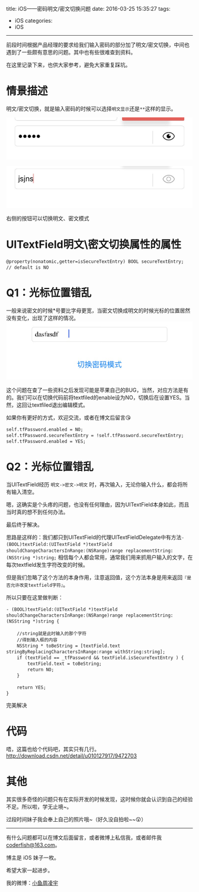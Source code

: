 title: iOS——密码明文/密文切换问题
date: 2016-03-25 15:35:27
tags:
  - iOS
categories:
  - iOS
---
前段时间根据产品经理的要求给我们输入密码的部分加了明文/密文切换，中间也遇到了一些颇有意思的问题。其中也有些很难查到资料。

在这里记录下来，也供大家参考，避免大家重复踩坑。

# 情景描述
明文/密文切换，就是输入密码的时候可以选择`明文显示`还是`**`这样的显示。

![](https://raw.githubusercontent.com/summertian4/Images/master/blog/blog_iOS%E2%80%94%E2%80%94%E5%AF%86%E7%A0%81%E6%98%8E%E6%96%87%3A%E5%AF%86%E6%96%87%E5%88%87%E6%8D%A2%E9%97%AE%E9%A2%98-01.jpg)

![](https://raw.githubusercontent.com/summertian4/Images/master/blog/blog_iOS%E2%80%94%E2%80%94%E5%AF%86%E7%A0%81%E6%98%8E%E6%96%87%3A%E5%AF%86%E6%96%87%E5%88%87%E6%8D%A2%E9%97%AE%E9%A2%98-02.jpg)

右侧的按钮可以切换明文、密文模式

<!--more-->

# UITextField明文\密文切换属性的属性

```objc
@property(nonatomic,getter=isSecureTextEntry) BOOL secureTextEntry;       // default is NO
```

# Q1：光标位置错乱
一般来说密文的时候*号要比字母更宽，当密文切换成明文的时候光标的位置居然没有变化，出现了这样的情况。
![嗯 没有用我们自己的app了，写了个demo，样式很简约](https://raw.githubusercontent.com/summertian4/Images/master/blog/blog_iOS%E2%80%94%E2%80%94%E5%AF%86%E7%A0%81%E6%98%8E%E6%96%87%3A%E5%AF%86%E6%96%87%E5%88%87%E6%8D%A2%E9%97%AE%E9%A2%98-03.png)

这个问题在查了一些资料之后发现可能是苹果自己的BUG，当然，对应方法是有的。我们可以在切换代码前将textfiled的enable设为NO，切换后在设置YES。当然，这回让textfiled退出编辑模式。

如果你有更好的方式，欢迎交流，或者在博文后留言😘
```objc
self.tfPassword.enabled = NO;
self.tfPassword.secureTextEntry = !self.tfPassword.secureTextEntry;
self.tfPassword.enabled = YES;
```

# Q2：光标位置错乱
当UITextField经历 `明文->密文->明文` 时，再次输入，无论你输入什么，都会将所有输入清空。

嗯，这确实是个头疼的问题，也没有任何理由，因为UITextField本身如此，而且当时真的想不到任何办法。

最后终于解决。

思路是这样的：我们都只到UITextField的代理UITextFieldDelegate中有方法`- (BOOL)textField:(UITextField *)textField shouldChangeCharactersInRange:(NSRange)range replacementString:(NSString *)string;` 相信每个人都会常用，通常我们用来抓用户输入的文字，在每次textfield发生字符改变的时候。

但是我们忽略了这个方法的本身作用，注意返回值，这个方法本身是用来返回`『是否允许改变textfield字符』`。

所以只要在这里做判断：

```objc
- (BOOL)textField:(UITextField *)textField shouldChangeCharactersInRange:(NSRange)range replacementString:(NSString *)string {
    
    //string就是此时输入的那个字符
    //得到输入框的内容
    NSString * toBeString = [textField.text stringByReplacingCharactersInRange:range withString:string];
    if (textField == _tfPassword && textField.isSecureTextEntry ) {
        textField.text = toBeString;
        return NO;
    }
    
    return YES;
}
```
完美解决


# 代码
唔，这篇也给个代码吧，其实只有几行。
http://download.csdn.net/detail/u010127917/9472703

# 其他

其实很多奇怪的问题只有在实际开发的时候发现，这时候你就会认识到自己的经验不足。所以啦，学无止境~。

过段时间妹子我会奉上自己的照片哦~（好久没自拍啦~~😲）

----

有什么问题都可以在博文后面留言，或者微博上私信我，或者邮件我 <coderfish@163.com>。

博主是 iOS 妹子一枚。

希望大家一起进步。

我的微博：[小鱼周凌宇](http://weibo.com/coderfish/)


